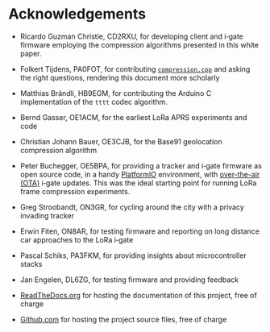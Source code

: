 # Acknowledgements

- Ricardo Guzman Christie, CD2RXU, for developing client and i‑gate firmware employing the compression algorithms presented in this white paper.
- Folkert Tijdens, PA0FOT, for contributing [`compression.cpp`](code/codec.cpp) and asking the right questions, rendering this document more scholarly
- Matthias Brändli, HB9EGM, for contributing the Arduino C implementation of the `tttt` codec algorithm.

- Bernd Gasser, OE1ACM, for the earliest LoRa APRS experiments and code
- Christian Johann Bauer, OE3CJB, for the Base91 geolocation compression algorithm
- Peter Buchegger, OE5BPA, for providing a tracker and i‑gate firmware as open source code, in a handy [PlatformIO](https://platformio.org) environment, with [over-the-air (OTA)](https://en.wikipedia.org/wiki/Over-the-air_programming) i‑gate updates. This was the ideal starting point for running LoRa frame compression experiments.

- Greg Stroobandt, ON3GR, for cycling around the city with a privacy invading tracker
- Erwin Fiten, ON8AR, for testing firmware and reporting on long distance car approaches to the LoRa i‑gate
- Pascal Schiks, PA3FKM, for providing insights about microcontroller stacks
- Jan Engelen, DL6ZG, for testing firmware and providing feedback

- [ReadTheDocs.org](https://readthedocs.org/) for hosting the documentation of this project, free of charge
- [Github.com](https://github.com/) for hosting the project source files, free of charge
